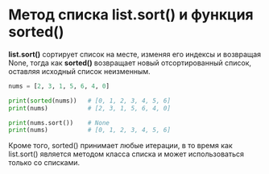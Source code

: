 # Метод списка list.sort() и функция sorted()

**list.sort()** сортирует список на месте, изменяя его индексы и возвращая None, тогда как **sorted()** возвращает новый отсортированный список, оставляя исходный список неизменным.

```python
nums = [2, 3, 1, 5, 6, 4, 0]

print(sorted(nums))   # [0, 1, 2, 3, 4, 5, 6]
print(nums)           # [2, 3, 1, 5, 6, 4, 0]

print(nums.sort())    # None
print(nums)           # [0, 1, 2, 3, 4, 5, 6]
```

Кроме того, sorted() принимает любые итерации, в то время как list.sort() является методом класса списка и может использоваться только со списками.

